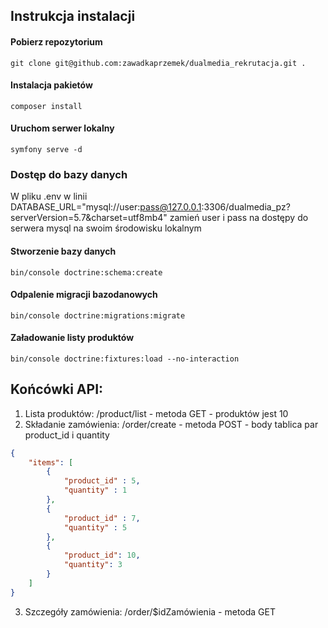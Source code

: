 ## Instrukcja instalacji

#### Pobierz repozytorium
```shell
git clone git@github.com:zawadkaprzemek/dualmedia_rekrutacja.git .
```
#### Instalacja pakietów
```shell
composer install
```

#### Uruchom serwer lokalny
```shell
symfony serve -d
```

### Dostęp do bazy danych
W pliku .env w linii DATABASE_URL="mysql://user:pass@127.0.0.1:3306/dualmedia_pz?serverVersion=5.7&charset=utf8mb4"
zamień user i pass na dostępy do serwera mysql na swoim środowisku lokalnym

#### Stworzenie bazy danych
```shell
bin/console doctrine:schema:create
```

#### Odpalenie migracji bazodanowych
```shell
bin/console doctrine:migrations:migrate
```

#### Załadowanie listy produktów
```shell
bin/console doctrine:fixtures:load --no-interaction
```

## Końcówki API:

1. Lista produktów: /product/list - metoda GET - produktów jest 10
2. Składanie zamówienia: /order/create - metoda POST - body tablica par product_id i quantity
```json
{
    "items": [
        {
            "product_id" : 5,
            "quantity" : 1
        },
        {
            "product_id" : 7,
            "quantity" : 5
        },
        {
            "product_id": 10,
            "quantity": 3
        }
    ]
}
```
3. Szczegóły zamówienia: /order/$idZamówienia - metoda GET
